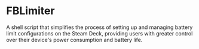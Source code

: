 # FBLimiter
A shell script that simplifies the process of setting up and managing battery limit configurations on the Steam Deck, providing users with greater control over their device's power consumption and battery life.
